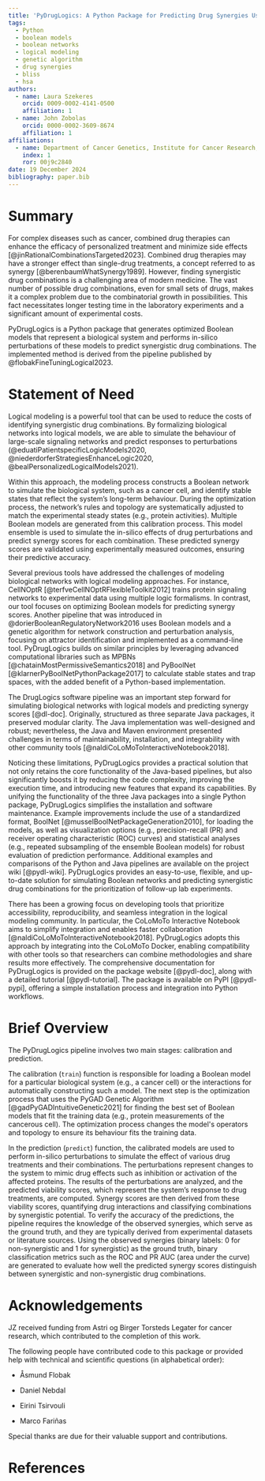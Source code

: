 ```yaml
---
title: 'PyDrugLogics: A Python Package for Predicting Drug Synergies Using Boolean Models'
tags:
  - Python
  - boolean models
  - boolean networks
  - logical modeling
  - genetic algorithm
  - drug synergies
  - bliss
  - hsa
authors:
  - name: Laura Szekeres
    orcid: 0009-0002-4141-0500
    affiliation: 1
  - name: John Zobolas
    orcid: 0000-0002-3609-8674
    affiliation: 1
affiliations:
  - name: Department of Cancer Genetics, Institute for Cancer Research, Oslo University Hospital, Oslo, Norway
    index: 1
    ror: 00j9c2840
date: 19 December 2024
bibliography: paper.bib
---
```


# Summary

For complex diseases such as cancer, combined drug therapies can enhance the efficacy of personalized treatment and 
minimize side effects [@jinRationalCombinationsTargeted2023]. Combined drug therapies may have a stronger effect than 
single-drug treatments, a concept referred to as synergy [@berenbaumWhatSynergy1989]. However, finding synergistic drug 
combinations is a challenging area of modern medicine. The vast number of possible drug combinations, even for small 
sets of drugs, makes it a complex problem due to the combinatorial growth in possibilities. This fact necessitates longer 
testing time in the laboratory experiments and a significant amount of experimental costs.

PyDrugLogics is a Python package that generates optimized Boolean models that represent a biological system and performs 
in-silico perturbations of these models to predict synergistic drug combinations. The implemented method is derived from 
the pipeline published by @flobakFineTuningLogical2023.

# Statement of Need

Logical modeling is a powerful tool that can be used to reduce the costs of identifying synergistic drug combinations. 
By formalizing biological networks into logical models, we are able to simulate the behaviour of large-scale signaling 
networks and predict responses to perturbations (@eduatiPatientspecificLogicModels2020, 
@niederdorferStrategiesEnhanceLogic2020, @bealPersonalizedLogicalModels2021). 

Within this approach, the modeling process constructs a Boolean network to simulate the biological system, such as a 
cancer cell, and identify stable states that reflect the system’s long-term behaviour. During the optimization process, 
the network’s rules and topology are systematically adjusted to match the experimental steady states 
(e.g., protein activities). Multiple Boolean models are generated from this calibration process. This model ensemble is 
used to simulate the in-silico effects of drug perturbations and predict synergy scores for each combination. These 
predicted synergy scores are validated using experimentally measured outcomes, ensuring their predictive accuracy.

Several previous tools have addressed the challenges of modeling biological networks with logical modeling approaches. 
For instance, CellNOptR [@terfveCellNOptRFlexibleToolkit2012] trains protein signaling networks to experimental data 
using multiple logic formalisms. In contrast, our tool focuses on optimizing Boolean models for predicting synergy 
scores. Another pipeline that was introduced in @dorierBooleanRegulatoryNetwork2016 uses Boolean models 
and a genetic algorithm for network construction and perturbation analysis, focusing on attractor identification and 
implemented as a command-line tool. PyDrugLogics builds on similar principles by leveraging advanced computational 
libraries such as MPBNs [@chatainMostPermissiveSemantics2018] and PyBoolNet [@klarnerPyBoolNetPythonPackage2017] to 
calculate stable states and trap spaces, with the added benefit of a Python-based implementation.

The DrugLogics software pipeline was an important step forward for simulating biological networks with logical models 
and predicting synergy scores [@dl-doc]. Originally, structured as three separate Java packages, it preserved modular 
clarity. The Java implementation was well-designed and robust; nevertheless, the Java and Maven environment presented 
challenges in terms of maintainability, installation, and integrability with other community 
tools [@naldiCoLoMoToInteractiveNotebook2018].

Noticing these limitations, PyDrugLogics provides a practical solution that not only retains the core functionality of 
the Java-based pipelines, but also significantly boosts it by reducing the code complexity, improving the execution time, 
and introducing new features that expand its capabilities. By unifying the functionality of the three Java packages into 
a single Python package, PyDrugLogics simplifies the installation and software maintenance. Example improvements include 
the use of a standardized format, BoolNet [@musselBoolNetPackageGeneration2010], for loading the models, as well as 
visualization options (e.g., precision-recall (PR) and receiver operating characteristic (ROC) curves) and statistical 
analyses (e.g., repeated subsampling of the ensemble Boolean models) for robust evaluation of prediction performance.
Additional examples and comparisons of the Python and Java pipelines are available on the project wiki [@pydl-wiki].
PyDrugLogics provides an easy-to-use, flexible, and up-to-date solution for simulating Boolean networks and predicting 
synergistic drug combinations for the prioritization of follow-up lab experiments.

There has been a growing focus on developing tools that prioritize accessibility, reproducibility, and seamless 
integration in the logical modeling community. In particular, the CoLoMoTo Interactive Notebook aims to simplify 
integration and enables faster collaboration [@naldiCoLoMoToInteractiveNotebook2018]. PyDrugLogics adopts this approach 
by integrating into the CoLoMoTo Docker, enabling compatibility with other tools so that researchers can combine 
methodologies and share results more effectively. The comprehensive documentation for PyDrugLogics is provided 
on the package website [@pydl-doc], along with a detailed tutorial [@pydl-tutorial]. The package is available on 
PyPI [@pydl-pypi], offering a simple installation process and integration into Python workflows.

# Brief Overview

The PyDrugLogics pipeline involves two main stages: calibration and prediction. 

The calibration (`train`) function is responsible for loading a Boolean model for a particular biological system 
(e.g., a cancer cell) or the interactions for automatically constructing such a model. The next step is the optimization 
process that uses the PyGAD Genetic Algorithm [@gadPyGADIntuitiveGenetic2021] for finding the best set of Boolean models 
that fit the training data (e.g., protein measurements of the cancerous cell). The optimization process changes the 
model's operators and topology to ensure its behaviour fits the training data. 

In the prediction (`predict`) function, the calibrated models are used to perform in-silico perturbations to simulate 
the effect of various drug treatments and their combinations. The perturbations represent changes to the system to mimic 
drug effects such as inhibition or activation of the affected proteins. The results of the perturbations are analyzed, 
and the predicted viability scores, which represent the system’s response to drug treatments, are computed. Synergy 
scores are then derived from these viability scores, quantifying drug interactions and classifying combinations by 
synergistic potential. To verify the accuracy of the predictions, the pipeline requires the knowledge of the observed 
synergies, which serve as the ground truth, and they are typically derived from experimental datasets or literature 
sources. Using the observed synergies (binary labels: 0 for non-synergistic and 1 for synergistic) as the ground truth, 
binary classification metrics such as the ROC and PR AUC (area under the curve) are generated to evaluate how well 
the predicted synergy scores distinguish between synergistic and non-synergistic drug combinations.

# Acknowledgements

JZ received funding from Astri og Birger Torsteds Legater for cancer research, which contributed to the completion of 
this work.

The following people have contributed code to this package or provided help with technical and scientific questions 
(in alphabetical order): 

- Åsmund Flobak

- Daniel Nebdal

- Eirini Tsirvouli

- Marco Fariñas

Special thanks are due for their valuable support and contributions.

# References
